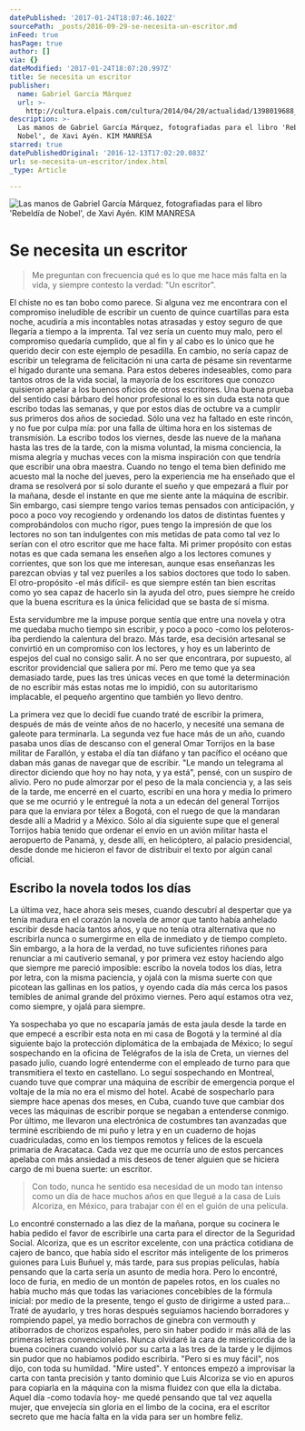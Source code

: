 ```yaml
---
datePublished: '2017-01-24T18:07:46.102Z'
sourcePath: _posts/2016-09-29-se-necesita-un-escritor.md
inFeed: true
hasPage: true
author: []
via: {}
dateModified: '2017-01-24T18:07:20.997Z'
title: Se necesita un escritor
publisher:
  name: Gabriel García Márquez
  url: >-
    http://cultura.elpais.com/cultura/2014/04/20/actualidad/1398019688_432401.html
description: >-
  Las manos de Gabriel García Márquez, fotografiadas para el libro 'Rebeldía de
  Nobel', de Xavi Ayén. KIM MANRESA
starred: true
datePublishedOriginal: '2016-12-13T17:02:20.083Z'
url: se-necesita-un-escritor/index.html
_type: Article

---
```

![Las manos de Gabriel García Márquez, fotografiadas para el libro 'Rebeldía de Nobel', de Xavi Ayén. KIM MANRESA](https://the-grid-user-content.s3-us-west-2.amazonaws.com/731b551b-0ed0-4021-8cf5-5ed543fa985f.jpg)

# Se necesita un escritor

> Me preguntan con frecuencia qué es lo que me hace más falta en la vida, y siempre contesto la verdad: "Un escritor".

El chiste no es tan bobo como parece. Si alguna vez me encontrara con el compromiso ineludible de escribir un cuento de quince cuartillas para esta noche, acudiría a mis incontables notas atrasadas y estoy seguro de que llegaría a tiempo a la imprenta. Tal vez sería un cuento muy malo, pero el compromiso quedaría cumplido, que al fin y al cabo es lo único que he querido decir con este ejemplo de pesadilla. En cambio, no sería capaz de escribir un telegrama de felicitación ni una carta de pésame sin reventarme el hígado durante una semana. Para estos deberes indeseables, como para tantos otros de la vida social, la mayoría de los escritores que conozco quisieron apelar a los buenos oficios de otros escritores. Una buena prueba del sentido casi bárbaro del honor profesional lo es sin duda esta nota que escribo todas las semanas, y que por estos días de octubre va a cumplir sus primeros dos años de sociedad. Sólo una vez ha faltado en este rincón, y no fue por culpa mía: por una falla de última hora en los sistemas de transmisión. La escribo todos los viernes, desde las nueve de la mañana hasta las tres de la tarde, con la misma voluntad, la misma conciencia, la misma alegría y muchas veces con la misma inspiración con que tendría que escribir una obra maestra. Cuando no tengo el tema bien definido me acuesto mal la noche del jueves, pero la experiencia me ha enseñado que el drama se resolverá por sí solo durante el sueño y que empezará a fluir por la mañana, desde el instante en que me siente ante la máquina de escribir. Sin embargo, casi siempre tengo varios temas pensados con anticipación, y poco a poco voy recogiendo y ordenando los datos de distintas fuentes y comprobándolos con mucho rigor, pues tengo la impresión de que los lectores no son tan indulgentes con mis metidas de pata como tal vez lo serían con el otro escritor que me hace falta. Mi primer propósito con estas notas es que cada semana les enseñen algo a los lectores comunes y corrientes, que son los que me interesan, aunque esas enseñanzas les parezcan obvias y tal vez pueriles a los sabios doctores que todo lo saben. El otro-propósito -el más difícil- es que siempre estén tan bien escritas como yo sea capaz de hacerlo sin la ayuda del otro, pues siempre he creído que la buena escritura es la única felicidad que se basta de sí misma.

Esta servidumbre me la impuse porque sentía que entre una novela y otra me quedaba mucho tiempo sin escribir, y poco a poco -como los peloteros- iba perdiendo la calentura del brazo. Más tarde, esa decisión artesanal se convirtió en un compromiso con los lectores, y hoy es un laberinto de espejos del cual no consigo salir. A no ser que encontrara, por supuesto, al escritor providencial que saliera por mí. Pero me temo que ya sea demasiado tarde, pues las tres únicas veces en que tomé la determinación de no escribir más estas notas me lo impidió, con su autoritarismo implacable, el pequeño argentino que también yo llevo dentro.

La primera vez que lo decidí fue cuando traté de escribir la primera, después de más de veinte años de no hacerlo, y necesité una semana de galeote para terminarla. La segunda vez fue hace más de un año, cuando pasaba unos días de descanso con el general Omar Torrijos en la base militar de Farallón, y estaba el día tan diáfano y tan pacífico el océano que daban más ganas de navegar que de escribir. "Le mando un telegrama al director diciendo que hoy no hay nota, y ya está", pensé, con un suspiro de alivio. Pero no pude almorzar por el peso de la mala conciencia y, a las seis de la tarde, me encerré en el cuarto, escribí en una hora y media lo primero que se me ocurrió y le entregué la nota a un edecán del general Torrijos para que la enviara por télex a Bogotá, con el ruego de que la mandaran desde allí a Madrid y a México. Sólo al día siguiente supe que el general Torrijos había tenido que ordenar el envío en un avión militar hasta el aeropuerto de Panamá, y, desde allí, en helicóptero, al palacio presidencial, desde donde me hicieron el favor de distribuir el texto por algún canal oficial.

## Escribo la novela todos los días

La última vez, hace ahora seis meses, cuando descubrí al despertar que ya tenía madura en el corazón la novela de amor que tanto había anhelado escribir desde hacía tantos años, y que no tenía otra alternativa que no escribirla nunca o sumergirme en ella de inmediato y de tiempo completo. Sin embargo, a la hora de la verdad, no tuve suficientes riñones para renunciar a mi cautiverio semanal, y por primera vez estoy haciendo algo que siempre me pareció imposible: escribo la novela todos los días, letra por letra, con la misma paciencia, y ojalá con la misma suerte con que picotean las gallinas en los patios, y oyendo cada día más cerca los pasos temibles de animal grande del próximo viernes. Pero aquí estamos otra vez, como siempre, y ojalá para siempre.

Ya sospechaba yo que no escaparía jamás de esta jaula desde la tarde en que empecé a escribir esta nota en mi casa de Bogotá y la terminé al día siguiente bajo la protección diplomática de la embajada de México; lo seguí sospechando en la oficina de Telégrafos de la isla de Creta, un viernes del pasado julio, cuando logré entenderme con el empleado de turno para que transmitiera el texto en castellano. Lo seguí sospechando en Montreal, cuando tuve que comprar una máquina de escribir de emergencia porque el voltaje de la mía no era el mismo del hotel. Acabé de sospecharlo para siempre hace apenas dos meses, en Cuba, cuando tuve que cambiar dos veces las máquinas de escribir porque se negaban a entenderse conmigo. Por último, me llevaron una electrónica de costumbres tan avanzadas que terminé escribiendo de mi puño y letra y en un cuaderno de hojas cuadriculadas, como en los tiempos remotos y felices de la escuela primaria de Aracataca. Cada vez que me ocurría uno de estos percances apelaba con más ansiedad a mis deseos de tener alguien que se hiciera cargo de mi buena suerte: un escritor.

> Con todo, nunca he sentido esa necesidad de un modo tan intenso como un día de hace muchos años en que llegué a la casa de Luis Alcoriza, en México, para trabajar con él en el guión de una película.

Lo encontré consternado a las diez de la mañana, porque su cocinera le había pedido el favor de escribirle una carta para el director de la Seguridad Social. Alcoriza, que es un escritor excelente, con una práctica cotidiana de cajero de banco, que había sido el escritor más inteligente de los primeros guiones para Luis Buñuel y, más tarde, para sus propias películas, había pensando que la carta sería un asunto de media hora. Pero lo encontré, loco de furia, en medio de un montón de papeles rotos, en los cuales no había mucho más que todas las variaciones concebibles de la fórmula inicial: por medio de la presente, tengo el gusto de dirigirme a usted para... Traté de ayudarlo, y tres horas después seguíamos haciendo borradores y rompiendo papel, ya medio borrachos de ginebra con vermouth y atiborrados de chorizos españoles, pero sin haber podido ir más allá de las primeras letras convencionales. Nunca olvidaré la cara de misericordia de la buena cocinera cuando volvió por su carta a las tres de la tarde y le dijimos sin pudor que no habíamos podido escribirla. "Pero si es muy fácil", nos dijo, con toda su humildad. "Mire usted". Y entonces empezó a improvisar la carta con tanta precisión y tanto dominio que Luis Alcoriza se vio en apuros para copiarla en la máquina con la misma fluidez con que ella la dictaba. Aquel día -como todavía hoy- me quedé pensando que tal vez aquella mujer, que envejecía sin gloria en el limbo de la cocina, era el escritor secreto que me hacía falta en la vida para ser un hombre feliz.